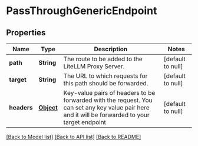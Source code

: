 # PassThroughGenericEndpoint
## Properties

| Name | Type | Description | Notes |
|------------ | ------------- | ------------- | -------------|
| **path** | **String** | The route to be added to the LiteLLM Proxy Server. | [default to null] |
| **target** | **String** | The URL to which requests for this path should be forwarded. | [default to null] |
| **headers** | [**Object**](.md) | Key-value pairs of headers to be forwarded with the request. You can set any key value pair here and it will be forwarded to your target endpoint | [default to null] |

[[Back to Model list]](../README.md#documentation-for-models) [[Back to API list]](../README.md#documentation-for-api-endpoints) [[Back to README]](../README.md)

